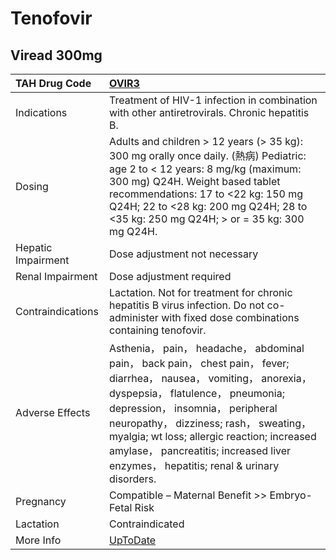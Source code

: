 # Tenofovir

## Viread 300mg

| TAH Drug Code      | [OVIR3](https://www.tahsda.org.tw/drugs/hissearch.php?drug_code=OVIR3)                                                                                                                                                                                                                                                                                                          |
|:-------------------|:--------------------------------------------------------------------------------------------------------------------------------------------------------------------------------------------------------------------------------------------------------------------------------------------------------------------------------------------------------------------------------|
| Indications        | Treatment of HIV-1 infection in combination with other antiretrovirals. Chronic hepatitis B.                                                                                                                                                                                                                                                                                    |
| Dosing             | Adults and children > 12 years (> 35 kg): 300 mg orally once daily. (熱病) Pediatric: age 2 to < 12 years: 8 mg/kg (maximum: 300 mg) Q24H. Weight based tablet recommendations: 17 to <22 kg: 150 mg Q24H; 22 to <28 kg: 200 mg Q24H; 28 to <35 kg: 250 mg Q24H; > or = 35 kg: 300 mg Q24H.                                                                                     |
| Hepatic Impairment | Dose adjustment not necessary                                                                                                                                                                                                                                                                                                                                                   |
| Renal Impairment   | Dose adjustment required                                                                                                                                                                                                                                                                                                                                                        |
| Contraindications  | Lactation. Not for treatment for chronic hepatitis B virus infection. Do not co-administer with fixed dose combinations containing tenofovir.                                                                                                                                                                                                                                   |
| Adverse Effects    | Asthenia， pain， headache， abdominal pain， back pain， chest pain， fever; diarrhea， nausea， vomiting， anorexia， dyspepsia， flatulence， pneumonia; depression， insomnia， peripheral neuropathy， dizziness; rash， sweating， myalgia; wt loss; allergic reaction; increased amylase， pancreatitis; increased liver enzymes， hepatitis; renal & urinary disorders. |
| Pregnancy          | Compatible – Maternal Benefit >> Embryo-Fetal Risk                                                                                                                                                                                                                                                                                                                              |
| Lactation          | Contraindicated                                                                                                                                                                                                                                                                                                                                                                 |
| More Info          | [UpToDate](https://www.uptodate.com/contents/tenofovir-drug-information)                                                                                                                                                                                                                                                                                                        |

